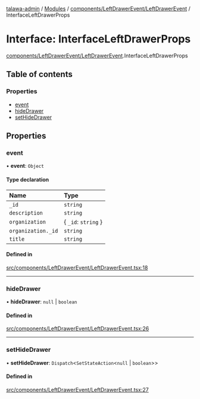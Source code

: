 [talawa-admin](../README.md) / [Modules](../modules.md) / [components/LeftDrawerEvent/LeftDrawerEvent](../modules/components_LeftDrawerEvent_LeftDrawerEvent.md) / InterfaceLeftDrawerProps

# Interface: InterfaceLeftDrawerProps

[components/LeftDrawerEvent/LeftDrawerEvent](../modules/components_LeftDrawerEvent_LeftDrawerEvent.md).InterfaceLeftDrawerProps

## Table of contents

### Properties

- [event](components_LeftDrawerEvent_LeftDrawerEvent.InterfaceLeftDrawerProps.md#event)
- [hideDrawer](components_LeftDrawerEvent_LeftDrawerEvent.InterfaceLeftDrawerProps.md#hidedrawer)
- [setHideDrawer](components_LeftDrawerEvent_LeftDrawerEvent.InterfaceLeftDrawerProps.md#sethidedrawer)

## Properties

### event

• **event**: `Object`

#### Type declaration

| Name | Type |
| :------ | :------ |
| `_id` | `string` |
| `description` | `string` |
| `organization` | \{ `_id`: `string`  \} |
| `organization._id` | `string` |
| `title` | `string` |

#### Defined in

[src/components/LeftDrawerEvent/LeftDrawerEvent.tsx:18](https://github.com/wasifkareem/talawa-admin/blob/fcbba3f/src/components/LeftDrawerEvent/LeftDrawerEvent.tsx#L18)

___

### hideDrawer

• **hideDrawer**: ``null`` \| `boolean`

#### Defined in

[src/components/LeftDrawerEvent/LeftDrawerEvent.tsx:26](https://github.com/wasifkareem/talawa-admin/blob/fcbba3f/src/components/LeftDrawerEvent/LeftDrawerEvent.tsx#L26)

___

### setHideDrawer

• **setHideDrawer**: `Dispatch`\<`SetStateAction`\<``null`` \| `boolean`\>\>

#### Defined in

[src/components/LeftDrawerEvent/LeftDrawerEvent.tsx:27](https://github.com/wasifkareem/talawa-admin/blob/fcbba3f/src/components/LeftDrawerEvent/LeftDrawerEvent.tsx#L27)
